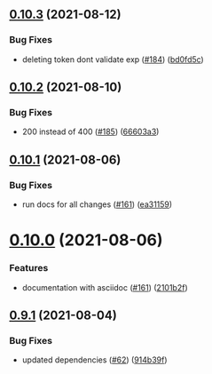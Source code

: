 ## [0.10.3](https://github.com/EddieHubCommunity/api/compare/v0.10.2...v0.10.3) (2021-08-12)


### Bug Fixes

* deleting token dont validate exp ([#184](https://github.com/EddieHubCommunity/api/issues/184)) ([bd0fd5c](https://github.com/EddieHubCommunity/api/commit/bd0fd5cfdecf72ad9e9b9c2383eabe8023a81146))



## [0.10.2](https://github.com/EddieHubCommunity/api/compare/v0.10.1...v0.10.2) (2021-08-10)


### Bug Fixes

* 200 instead of 400 ([#185](https://github.com/EddieHubCommunity/api/issues/185)) ([66603a3](https://github.com/EddieHubCommunity/api/commit/66603a3f862f38a460bd3b6bcd186ecf662dd5d1))



## [0.10.1](https://github.com/EddieHubCommunity/api/compare/v0.10.0...v0.10.1) (2021-08-06)


### Bug Fixes

* run docs for all changes ([#161](https://github.com/EddieHubCommunity/api/issues/161)) ([ea31159](https://github.com/EddieHubCommunity/api/commit/ea311594386f6dbaf5bb6ab9471bb6a3cfe17007))



# [0.10.0](https://github.com/EddieHubCommunity/api/compare/v0.9.1...v0.10.0) (2021-08-06)


### Features

* documentation with asciidoc ([#161](https://github.com/EddieHubCommunity/api/issues/161)) ([2101b2f](https://github.com/EddieHubCommunity/api/commit/2101b2f30aa16bb85a0432651f26404f5bef6709))



## [0.9.1](https://github.com/EddieHubCommunity/api/compare/v0.9.0...v0.9.1) (2021-08-04)


### Bug Fixes

* updated dependencies ([#62](https://github.com/EddieHubCommunity/api/issues/62)) ([914b39f](https://github.com/EddieHubCommunity/api/commit/914b39f0ad15ca846a45364d16e35d60c5dccde9))



